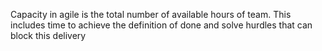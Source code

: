 Capacity in agile is the total number of available hours of team. This includes time to achieve the definition of done and solve hurdles that can block this delivery